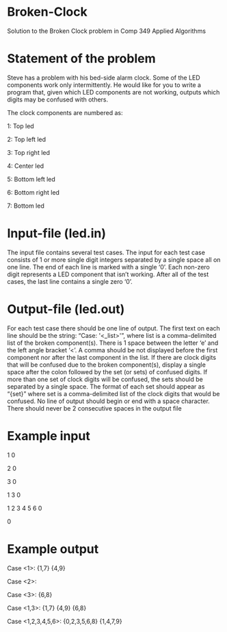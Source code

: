 # Broken-Clock
Solution to the Broken Clock problem in Comp 349 Applied Algorithms

# Statement of the problem
Steve has a problem with his bed-side alarm clock. Some of the LED components work only intermittently. He would like
for you to write a program that, given which LED components are not working, outputs which digits may be confused with
others.

The clock components are numbered as:

1: Top led

2: Top left led

3: Top right led

4: Center led

5: Bottom left led

6: Bottom right led

7: Bottom led

# Input-file (led.in)

The input file contains several test cases. The input for each test case consists of 1 or more single digit integers separated by
a single space all on one line. The end of each line is marked with a single ‘0’. Each non-zero digit represents a LED
component that isn’t working. After all of the test cases, the last line contains a single zero ‘0’. 

# Output-file (led.out)

For each test case there should be one line of output. The first text on each line should be the string: “Case: '<_list>'”,
where list is a comma-delimited list of the broken component(s). There is 1 space between the letter ‘e’ and the left
angle bracket ‘<’. A comma should be not displayed before the first component nor after the last component in the list.
If there are clock digits that will be confused due to the broken component(s), display a single space after the colon followed
by the set (or sets) of confused digits. If more than one set of clock digits will be confused, the sets should be separated by a
single space. The format of each set should appear as “{set}” where set is a comma-delimited list of the clock digits that
would be confused.
No line of output should begin or end with a space character. There should never be 2 consecutive spaces in the output file

# Example input

1 0

2 0

3 0

1 3 0

1 2 3 4 5 6 0

0

# Example output

Case <1>: {1,7} {4,9}

Case <2>:

Case <3>: {6,8}

Case <1,3>: {1,7} {4,9} {6,8}

Case <1,2,3,4,5,6>: {0,2,3,5,6,8} {1,4,7,9}

